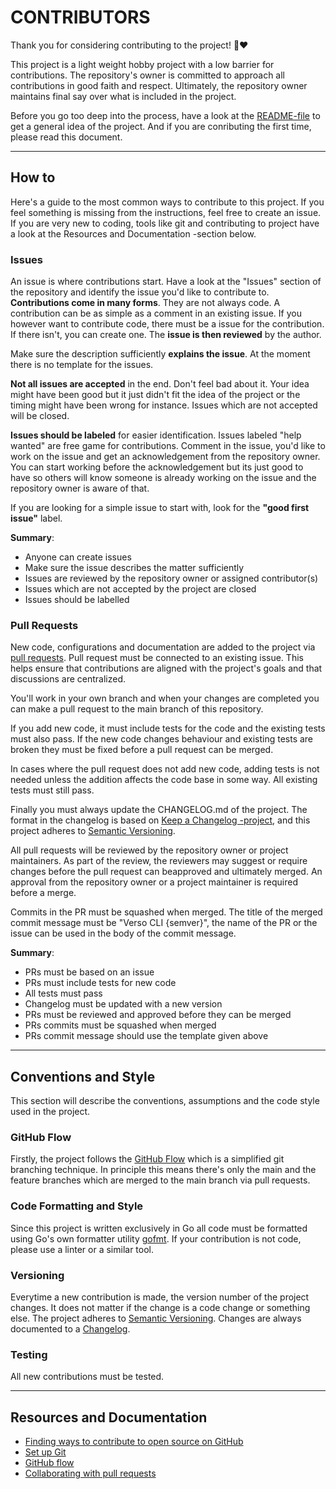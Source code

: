 # CONTRIBUTORS

Thank you for considering contributing to the project! 🎉❤️

This project is a light weight hobby project with a low barrier for contributions. The repository's owner is committed to approach all contributions in good faith and respect. Ultimately, the repository owner maintains final say over what is included in the project.

Before you go too deep into the process, have a look at the [README-file](https://github.com/trashed/go-lcs) to get a general idea of the project. And if you are conributing the first time, please read this document.

---

## How to

Here's a guide to the most common ways to contribute to this project. If you feel something is missing from the instructions, feel free to create an issue. If you are very new to coding, tools like git and contributing to project have a look at the Resources and Documentation -section below.

### Issues

An issue is where contributions start. Have a look at the "Issues" section of the repository and identify the issue you'd like to contribute to. **Contributions come in many forms**. They are not always code. A contribution can be as simple as a comment in an existing issue. If you however want to contribute code, there must be a issue for the contribution. If there isn't, you can create one. The **issue is then reviewed** by the author.

Make sure the description sufficiently **explains the issue**. At the moment there is no template for the issues.

**Not all issues are accepted** in the end. Don't feel bad about it. Your idea might have been good but it just didn't fit the idea of the project or the timing might have been wrong for instance. Issues which are not accepted will be closed.

**Issues should be labeled** for easier identification.
Issues labeled "help wanted" are free game for contributions. Comment in the issue, you'd like to work on the issue and get an acknowledgement from the repository owner. You can start working before the acknowledgement but its just good to have so others will know someone is already working on the issue and the repository owner is aware of that.

If you are looking for a simple issue to start with, look for the **"good first issue"** label. 

**Summary**:
- Anyone can create issues
- Make sure the issue describes the matter sufficiently
- Issues are reviewed by the repository owner or assigned contributor(s)
- Issues which are not accepted by the project are closed
- Issues should be labelled

### Pull Requests

New code, configurations and documentation are added to the project via [pull requests](https://docs.github.com/en/pull-requests/collaborating-with-pull-requests/proposing-changes-to-your-work-with-pull-requests/creating-a-pull-request). Pull request must be connected to an existing issue. This helps ensure that contributions are aligned with the project's goals and that discussions are centralized.

You'll work in your own branch and when your changes are completed you can make a pull request to the main branch of this repository.

If you add new code, it must include tests for the code and the existing tests must also pass. If the new code changes behaviour and existing tests are broken they must be fixed before a pull request can be merged.

In cases where the pull request does not add new code, adding tests is not needed unless the addition affects the code base in some way. All existing tests must still pass.  

Finally you must always update the CHANGELOG.md of the project. The format in the changelog is based on [Keep a Changelog -project](https://keepachangelog.com/en/1.1.0/),
and this project adheres to [Semantic Versioning](https://semver.org/spec/v2.0.0.html).

All pull requests will be reviewed by the repository owner or project maintainers. As part of the review, the reviewers may suggest or require changes before the pull request can beapproved and ultimately merged. An approval from the repository owner or a project maintainer is required before a merge.

Commits in the PR must be squashed when merged. The title of the merged commit message must be "Verso CLI {semver}", the name of the PR or the issue can be used in the body of the commit message.

**Summary**:
- PRs must be based on an issue
- PRs must include tests for new code
- All tests must pass
- Changelog must be updated with a new version
- PRs must be reviewed and approved before they can be merged
- PRs commits must be squashed when merged
- PRs commit message should use the template given above

---

## Conventions and Style

This section will describe the conventions, assumptions and the code style used in the project.

### GitHub Flow
Firstly, the project follows the [GitHub Flow](https://docs.github.com/en/get-started/using-github/github-flow) which is a simplified git branching technique. In principle this means there's only the main and the feature branches which are merged to the main branch via pull requests.

### Code Formatting and Style

Since this project is written exclusively in Go all code must be formatted using Go's own formatter utility [gofmt](https://pkg.go.dev/cmd/gofmt).
If your contribution is not code, please use a linter or a similar tool.

### Versioning

Everytime a new contribution is made, the version number of the project changes. It does not matter if the change is a code change or something else. The project adheres to [Semantic Versioning](https://semver.org/spec/v2.0.0.html). Changes are always documented to a [Changelog](https://keepachangelog.com/en/1.1.0/).

### Testing

All new contributions must be tested.

---

## Resources and Documentation

- [Finding ways to contribute to open source on GitHub](https://docs.github.com/en/get-started/exploring-projects-on-github/finding-ways-to-contribute-to-open-source-on-github)
- [Set up Git](https://docs.github.com/en/get-started/git-basics/set-up-git)
- [GitHub flow](https://docs.github.com/en/get-started/using-github/github-flow)
- [Collaborating with pull requests](https://docs.github.com/en/github/collaborating-with-pull-requests)
